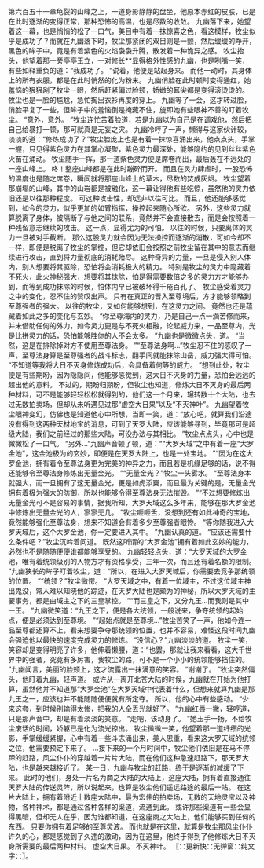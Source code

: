 第六百五十一章龟裂的山峰之上，一道身影静静的盘坐，他原本赤红的皮肤，已是在此时逐渐的变得正常，那种恐怖的高温，也是尽数的收敛。
九幽落下来，她望着这一幕，也是悄悄的松了一口气，美目中有着一抹惊喜之色，看这模样，牧尘似乎是成功了？而就在九幽落下时，牧尘那紧闭的双目则是一颤，然后缓缓的睁开，黑色的眸子中，竟是有着紫色的火焰袅袅升腾，散发着一种诡异之感。
牧尘抬头，他望着那一旁亭亭玉立，一对修长**显得格外性感的九幽，也是咧嘴一笑，有些如释重负的道：“我成功了。
”说着，他便是站起身来。
而他一动时，其身体上的所有衣服，都是在此时悄然的化为粉末。
九幽俏脸在此时顿时变得通红，她羞恼的狠狠剐了牧尘一眼，然后赶紧偏过脸颊，娇嫩的耳尖都是变得滚烫烫的。
牧尘也是一脸的尴尬，急忙掏出衣衫再度的穿上。
九幽等了一会，这才转过脸，俏脸平复了一些，但眸子中的羞恼倒是掩藏不住，旋即她有些眼神不善的盯着牧尘。
“意外，意外。
”牧尘连忙苦着脸道，若是九幽以为自己是在调戏他，然后把自己给暴打一顿，那可就真是无妄之灾。
九幽冷哼了一声，懒得与这家伙计较，淡淡的道：“修炼成功了？”牧尘脸庞上也是有着一抹惊喜涌出来，他点点头，手掌一握，只见得紫色灵力在其掌心凝聚，紫色灵力最深处，能够隐约的见到丝丝紫色火苗在涌动。
牧尘随手一挥，那一道紫色灵力便是席卷而出，最后轰在不远处的一座山峰上。
咚！整座山峰都是在此时蹦碎而开。
而且在灵力肆虐时，一股恐怖的温度也是随之席卷，瞬间就将那座山峰上的草木，尽数的焚成灰烬。
牧尘望着那崩塌的山峰，其中的山岩都是被融化，这一幕让得他有些吃惊，虽然他的灵力依旧还是以往那种程度。
可这种攻击性，却远非以往可比。
而且，他还能够感觉到，如今的灵力，似乎更加的如臂指挥，操控起来随心所欲。
另外，这些灵力就算脱离了身体，被隔断了与他之间的联系，竟然并不会直接散去，而是会按照着一种残留意志继续的攻击。
这一点，显得尤为的可怕。
以往的时候，只要离体的灵力一旦被对手截断。
那么这股灵力就会因为无法操控而逐渐的消散，可如今却不一样，即便是脱离了牧尘的掌控，但它却依旧会按照之前牧尘留在其中的意志而继续进行攻击，直到将力量彻底的消耗殆尽。
这种奇异的力量，一旦是侵入别人体内，别人想要将其驱除，恐怕将会消耗极大的精力。
特别是牧尘的灵力中隐藏着不死火，此火神秘强大，想要将其抹除，怕是得需要数倍之多的灵力方才能够办到，而等到成功抹除的时候，怕体内早已被破坏得千疮百孔了。
牧尘感受着灵力之中的变化，忍不住的赞叹出声。
只有在真正的晋入至尊境后，方才能够领略到至尊强者的强大。
以往的牧尘，又如何能够想到，在这灵力之间。
竟然也还是蕴藏着如此之多的变化与玄妙。
“你至尊海内的灵力，乃是自己一点一滴苦修而来，并未借助任何的外力，如今灵力更是与不死火相融，论起威力来，一品至尊内，光是比拼灵力的话，恐怕能够胜你的人不会太多。
”九幽也是微微点头，道。
“当然，这是在排除掉对方不使用至尊法身。
”“至尊法身啊...”牧尘忍不住的感叹了一声，至尊法身算是至尊强者的战斗标志，翻手间就能抹除山岳，威力强大得可怕。
“不知道等我将大日不灭身修炼成功后，会具备着何等的威力。
”想到此处，牧尘便是有些期盼，因为隐隐间，他能够感觉到，这大日不灭身的力量，恐怕会远远的超出他的意料。
不过的，期盼归期盼，但牧尘也知道，修炼大日不灭身的最后两种材料，可不是能够轻轻松松就得到的，他们这一个月来，辗转数十个大陆，也去过无数拍卖场，但却从未听遇见过那“虚空大日果”以及“不灭神叶”。
九幽望着牧尘眼神变幻，仿佛也是知道他心中所想，当即一笑，道：“放心吧，就算我们沿途没有得到这两种天材地宝的消息，可到了天罗大陆，应该能够寻到，毕竟那可是超级大陆，我们之前经过的那些大陆，可没办法与其相比。
”牧尘点点头，心中也是微微松了一口气。
“另外...”九幽声音顿了顿，道：““大罗天域”之中有着一座“大罗金池”，这金池极为的玄妙，即便是在天罗大陆上，也是一处宝地。
”“因为在这大罗金池，拥有着令至尊法身更为完美的神异之力，而且若是机缘足够的话，说不得还能够令至尊法身修炼出无量金光。
”“无量金光？”牧尘一头雾水。
“至尊法身本就强大，而一旦拥有了这无量金光，更是如虎添翼，而且最为关键的是，无量金光拥有着极为强大的防御，所以也能够令得至尊法身无法摧毁。
”“不过想要修炼出无量金光可不是容易的事情，据我所知，大罗天域这么多年来，能够在那大罗金池中修炼出无量金光的人，寥寥无几。
”牧尘咂咂舌，没想到还有如此神奇的宝地，竟然能够强化至尊法身，想来不知道会有着多少至尊强者眼馋。
“等你随我进入大罗天域后，这个大罗金池，你一定要进入其中。
”九幽认真的道。
“应该还需要什么条件吧？”牧尘沉吟着问道。
既然这所谓的“大罗金池”拥有着如此玄妙的能力，必然也不是随随便便谁都能够享受的。
九幽轻轻点头，道：“大罗天域的大罗金池，唯有着统领级别的人物方才有资格享受，三年一次，而且还有着名额的限制。
”九幽狭长的眸子盯着牧尘，道：“所以，在进入大罗天域后，你需要去竞争那统领的位置。
”“统领？”牧尘微愕。
“大罗天域之中，有着一位域主，不过这位域主神出鬼没，常人难以知晓他的踪迹，在天罗大陆也是颇为的神秘，所以大罗天域的主要事务，都是由域主之下的三皇掌控。
”“而三皇之下，又分九王...而我则是其中一王。
”九幽微笑道：“九王之下，便是各大统领，一般说来，争夺统领的起始点，便是必须达到至尊境。
”“起始点就是至尊境...”牧尘苦笑了一声，他如今连一品至尊都还算不上，看来想要争夺那统领的位置，也并不容易，难怪这段时间九幽会强迫他以最快的速度完成灵力的修炼。
“没信心？”九幽淡淡的道。
牧尘一笑，笑容却是变得明亮了许多，他伸着懒腰，道：“也罢，那就让我来看看，这大千世界中的强者，究竟有多厉害，我牧尘的路，可不是一个小小的统领能够挡住的。
”九幽闻言，美丽的脸颊上，这才流露出一抹满意的笑容。
“谢谢了。
”牧尘突然偏头，他盯着九幽，轻声道。
或许从一离开北苍大陆的时候，九幽就在开始为他打算，虽然他并不知道那“大罗金池”在大罗天域中代表着什么，但想来就算九幽是那九王之一，应该也并不能随随便便就有所定夺。
所以，他的心中有些感动。
“少来这套，到时候别输得太惨，把我的人全丢光就好了。
”九幽红唇一撇，轻哼道，只是那声音中，却是有着淡淡的笑意。
“走吧，该动身了。
”她玉手一扬，不给牧尘废话的时间，娇躯已是化为流光掠出。
牧尘微微一笑，他望着那一道纤细的光影，手掌缓缓紧握，心中有着一些斗志涌出来，美人恩重，看来这大罗天域的统领之位，他需要预定下来了。
...接下来的一个月时间中，牧尘他们依旧是在马不停蹄的赶路，风尘仆仆的穿越着一片片大陆，而在他们这种急速赶路下，那天罗大陆，也是越来越接近了。
某一日，九幽与牧尘的赶路，终于是逐渐的减缓了下来。
此时的他们，身处一片名为商之大陆的大陆上，这座大陆，拥有着直接通往天罗大陆的传送灵阵，所以说起来，也算是牧尘他们遥远路途的最后一站。
在这片大陆上，拥有着附近十数座大陆中，最为宏伟的拍卖场，无数的天地灵宝以及神物，各种神术，都是通过各种各样的渠道，流通到此。
或许那些渠道有一些会显得黑暗，但却无人在乎，因为谁都知道，在这座商之大陆上，他们能够买到任何的东西。
只要你拥有着足够的至尊灵液。
而也就是在这里，就算是牧尘那风尘仆仆许久的心，都是感觉到了久违的激动，因为在这里，他终于得到了他修炼大日不灭身所需要的最后两种材料。
虚空大日果。
不灭神叶。
〖∷更新快∷无弹窗∷纯文字∷〗。
